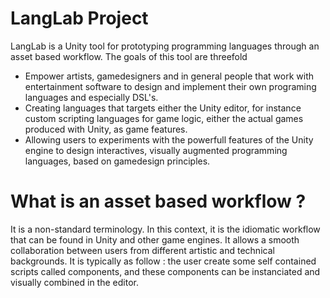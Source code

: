 # LangLab Project
LangLab is a Unity tool for prototyping programming languages through an asset based workflow. The goals of this tool are threefold
- Empower artists, gamedesigners and in general people that work with entertainment software to design and implement their own programing languages and especially DSL's.
- Creating languages that targets either the Unity editor, for instance custom scripting languages for game logic, either the actual games produced with Unity, as game features.
- Allowing users to experiments with the powerfull features of the Unity engine to design interactives, visually augmented programming languages, based on gamedesign principles.

# What is an asset based workflow ?
It is a non-standard terminology. In this context, it is the idiomatic workflow that can be found in Unity and other game engines. It allows a smooth collaboration between users from different artistic and technical backgrounds.
It is typically as follow : the user create some self contained scripts called components, and these components can be instanciated and visually combined in the editor.

